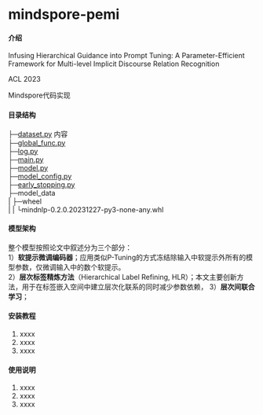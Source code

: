 # mindspore-pemi

#### 介绍
Infusing Hierarchical Guidance into Prompt Tuning: A Parameter-Efficient Framework for Multi-level Implicit Discourse Relation Recognition

ACL 2023

Mindspore代码实现

#### 目录结构
├─[dataset.py](dataset.py)  内容  
├─[global_func.py](global_func.py)  
├─[log.py](log.py)  
├─[main.py](main.py)  
├─[model.py](model.py)  
├─[model_config.py](model_config.py)  
├─[early_stopping.py](early_stopping.py)  
├─model_data  
|     ├─wheel  
|     |   └mindnlp-0.2.0.20231227-py3-none-any.whl
#### 模型架构
整个模型按照论文中叙述分为三个部分：  
1）**软提示微调编码器**；应用类似P-Tuning的方式冻结除输入中软提示外所有的模型参数，仅微调输入中的数个软提示。  
2）**层次标签精炼方法**（Hierarchical Label Refining, HLR）；本文主要创新方法，用于在标签嵌入空间中建立层次化联系的同时减少参数依赖，
3）**层次间联合学习**；

#### 安装教程

1.  xxxx
2.  xxxx
3.  xxxx

#### 使用说明

1.  xxxx
2.  xxxx
3.  xxxx
